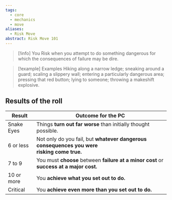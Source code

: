 ```yaml
---
tags:
  - core
  - mechanics
  - move
aliases:
  - Risk Move
abstract: Risk Move 101
---
```

> [!info] You Risk when you attempt to do something dangerous for which the consequences of failure may be dire.

> [!example] Examples
> Hiking along a narrow ledge; sneaking around a guard; scaling a slippery wall; entering a particularly dangerous area; pressing that red button; lying to someone; throwing a makeshift explosive.
## Results of the roll

| Result     | Outcome for the PC                                                                           |
| ---------- | -------------------------------------------------------------------------------------------- |
| Snake Eyes | Things **turn out far worse** than initially thought possible.                               |
| 6 or less  | Not only do you fail, but **whatever dangerous consequences you were<br>risking come true.** |
| 7 to 9     | You must **choose** between **failure at a minor cost** or **success at a major cost.**      |
| 10 or more | You **achieve what you set out to do.**                                                      |
| Critical   | You **achieve even more than you set out to do.**                                            |
